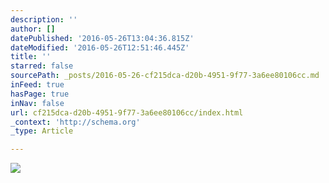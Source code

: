 ```yaml
---
description: ''
author: []
datePublished: '2016-05-26T13:04:36.815Z'
dateModified: '2016-05-26T12:51:46.445Z'
title: ''
starred: false
sourcePath: _posts/2016-05-26-cf215dca-d20b-4951-9f77-3a6ee80106cc.md
inFeed: true
hasPage: true
inNav: false
url: cf215dca-d20b-4951-9f77-3a6ee80106cc/index.html
_context: 'http://schema.org'
_type: Article

---
```

![](https://the-grid-user-content.s3-us-west-2.amazonaws.com/d4a2399b-f757-41d4-ad21-9e70827da416.jpg)